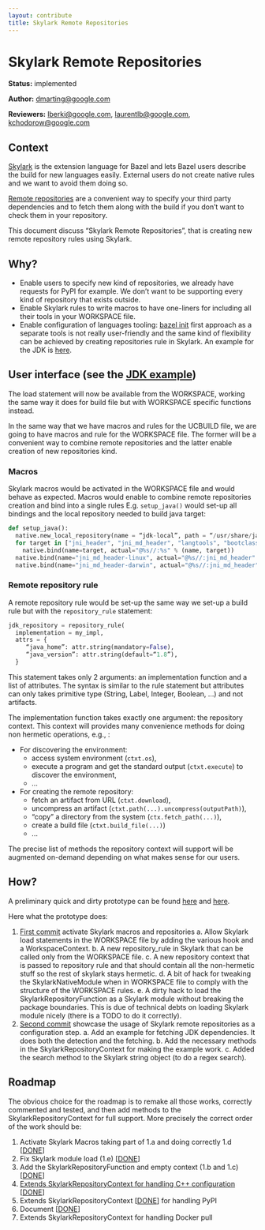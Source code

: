 ```yaml
---
layout: contribute
title: Skylark Remote Repositories
---
```


# Skylark Remote Repositories

__Status:__ implemented

__Author:__ dmarting@google.com

__Reviewers:__ lberki@google.com, laurentlb@google.com, kchodorow@google.com

## Context

[Skylark](/docs/skylark/index.html) is the
extension language for Bazel and  lets Bazel users describe the
build for new languages easily. External users do not create
native rules and we want to avoid them doing so.

[Remote repositories](/docs/external.html)
are a convenient way to specify your third party dependencies
and to fetch them along with the build if you don’t want to
check them in your repository.

This document discuss “Skylark Remote Repositories”, that is
creating new remote repository rules using Skylark.

## Why?

 - Enable users to specify new kind of repositories, we already have
   requests for PyPI for example. We don’t want to be supporting every
   kind of repository that exists outside.
 - Enable Skylark rules to write macros to have one-liners for
   including all their tools in your WORKSPACE file.
 - Enable configuration of languages tooling:
   [bazel init](/design/2015/03/06/bazel-init.html)
   first approach as a separate tools is not really user-friendly and
   the same kind of flexibility can be achieved by creating
   repositories rule in Skylark. An example for the JDK is
   [here](https://github.com/damienmg/bazel/commit/c40bd9c71965f0a8c85b732a0b0c3dbe31e017cf/jdk.bzl).

## User interface (see the [JDK example](https://github.com/damienmg/bazel/commit/c40bd9c71965f0a8c85b732a0b0c3dbe31e017cf/jdk.bzl))

The load statement will now be available from the WORKSPACE, working
the same way it does for build file but with WORKSPACE specific
functions instead.

In the same way that we have macros and rules for the UCBUILD file, we
are going to have macros and rule for the WORKSPACE file. The former
will be a convenient way to combine remote repositories and the latter
enable creation of new repositories kind.

### Macros

Skylark macros would be activated in the WORKSPACE file and would
behave as expected. Macros would enable to combine remote repositories
creation and bind into a single rules E.g. `setup_java()` would set-up
all bindings and the local repository needed to build java target:

```python
def setup_java():
  native.new_local_repository(name = “jdk-local”, path = “/usr/share/java/jdk8”, build_file = “jdk.UCBUILD”)
  for target in ["jni_header", "jni_md_header", "langtools", "bootclasspath", "extdir", "toolchain", "jdk", "java", "javac", "jar"]:
    native.bind(name=target, actual="@%s//:%s" % (name, target))
  native.bind(name="jni_md_header-linux", actual="@%s//:jni_md_header" % name)
  native.bind(name="jni_md_header-darwin", actual="@%s//:jni_md_header" % name)
```

### Remote repository rule
A remote repository rule would be set-up the same way we set-up a
build rule but with the `repository_rule` statement:

```python
jdk_repository = repository_rule(
  implementation = my_impl,
  attrs = {
     “java_home”: attr.string(mandatory=False),
     “java_version”: attr.string(default=“1.8”),
  }
```

This statement takes only 2 arguments: an implementation function and
a list of attributes. The syntax is similar to the rule statement but
attributes can only takes primitive type (String, Label, Integer,
Boolean, …) and not artifacts.

The implementation function takes exactly one argument: the repository
context. This context will provides many convenience methods for doing
non hermetic operations, e.g., :

- For discovering the environment:
  * access system environment (`ctxt.os`),
  * execute a program and get the standard output (`ctxt.execute`) to
    discover the environment,
  * …
- For creating the remote repository:
  * fetch an artifact from URL (`ctxt.download`),
  * uncompress an artifact (`ctxt.path(...).uncompress(outputPath)`),
  * “copy” a directory from the system (`ctx.fetch_path(...)`),
  * create a build file (`ctxt.build_file(...)`)
  * ...

The precise list of methods the repository context will support will
be augmented on-demand depending on what makes sense for our users.

## How?

A preliminary quick and dirty prototype can be found
[here](https://github.com/damienmg/bazel/commit/3a483ab53e547ae677599215faa9e3398bbd06ba)
and
[here](https://github.com/damienmg/bazel/commit/c40bd9c71965f0a8c85b732a0b0c3dbe31e017cf).

Here what the prototype does:

  1. [First commit](https://github.com/damienmg/bazel/commit/3a483ab53e547ae677599215faa9e3398bbd06ba)
  activate Skylark macros and repositories
     a. Allow Skylark load statements in the WORKSPACE file by adding
        the various hook and a WorkspaceContext.
     b. A new repository_rule in Skylark that can be called only from
        the WORKSPACE file.
     c. A new repository context that is passed to repository rule and
        that should contain all the non-hermetic stuff so the rest of
        skylark stays hermetic.
     d. A bit of hack for tweaking the SkylarkNativeModule when in
        WORKSPACE file to comply with the structure of the WORKSPACE
        rules.
     e. A dirty hack to load the SkylarkRepositoryFunction as a Skylark
        module without breaking the package boundaries. This is due of
        technical debts on loading Skylark module nicely (there is a TODO
        to do it correctly).
  2. [Second commit](https://github.com/damienmg/bazel/commit/c40bd9c71965f0a8c85b732a0b0c3dbe31e017cf)
 showcase the usage of Skylark remote repositories as a configuration step.
     a. Add an example for fetching JDK dependencies. It does both the
        detection and the fetching.
     b. Add the necessary methods in the SkylarkRepositoryContext for
        making the example work.
     c. Added the search method to the Skylark string object (to do a
        regex search).

## Roadmap

The obvious choice for the roadmap is to remake all those works,
correctly commented and tested, and then add methods to the
SkylarkRepositoryContext for full support.
More precisely the correct order of the work should be:

1. Activate Skylark Macros taking part of 1.a and doing correctly 1.d
   [[DONE](https://github.com/bazelbuild/bazel/commit/8ca065c2ae941309b53f95313a68e585ecc70560)]
2. Fix Skylark module load (1.e)
   [[DONE](https://github.com/bazelbuild/bazel/commit/f81c675928c6beeaae5f66480dc7dbef47f75fb8)]
3. Add the SkylarkRepositoryFunction and empty context (1.b and 1.c)
   [[DONE](https://github.com/bazelbuild/bazel/commit/653df8813dd74042e8e084eeae238a8b9f16a3ca)]
4. [Extends SkylarkRepositoryContext for handling C++ configuration](/designs/2016/02/16/cpp-autoconf.html)
   [[DONE](https://github.com/bazelbuild/bazel/commit/8fa5ae6a6364100f2a7f9130e62eb0edb447339a)]
5. Extends SkylarkRepositoryContext
   [[DONE](https://github.com/bazelbuild/bazel/commit/97f2c842ae706eccd822d8d264aba66c6102bade)]
   for handling PyPI
6. Document
   [[DONE](/docs/skylark/repository_rules.html)]
7. Extends SkylarkRepositoryContext for handling Docker pull
